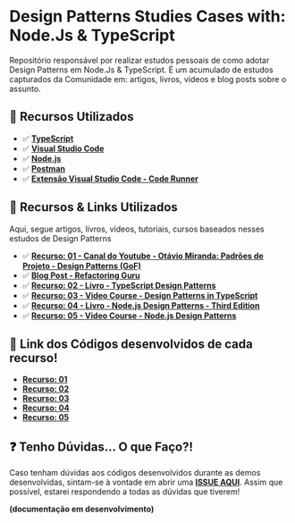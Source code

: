 # Design Patterns Studies Cases with: Node.Js & TypeScript 


Repositório responsável por realizar estudos pessoais de como adotar Design Patterns em Node.Js & TypeScript. É um acumulado de estudos capturados da Comunidade em: artigos, livros, vídeos e blog posts sobre o assunto.

## 🚀 Recursos Utilizados 

*  ✅ **[TypeScript](https://www.typescriptlang.org/download)**
*  ✅ **[Visual Studio Code](https://code.visualstudio.com/?WT.mc_id=javascript-14034-gllemos)**
*  ✅ **[Node.js](https://nodejs.org/en/)**
*  ✅ **[Postman](https://www.getpostman.com/)**
*  ✅ **[Extensão Visual Studio Code - Code Runner](https://marketplace.visualstudio.com/items?itemName=formulahendry.code-runner&WT.mc_id=javascript-14034-gllemos)**

## 📕 Recursos & Links Utilizados

Aqui, segue artigos, livros, vídeos, tutoriais, cursos baseados nesses estudos de Design Patterns

-  ✅ **[Recurso: 01 - Canal do Youtube - Otávio Miranda: Padrões de Projeto - Design Patterns (GoF)](https://www.youtube.com/playlist?list=PLbIBj8vQhvm0VY5YrMrafWaQY2EnJ3j8H)**
-  ✅ **[Blog Post - Refactoring Guru](https://refactoring.guru/pt-br/design-patterns)**
-  ✅ **[Recurso: 02 - Livro - TypeScript Design Patterns](https://g.co/kgs/bpehza)**
-  ✅ **[Recurso: 03 - Video Course - Design Patterns in TypeScript](https://learning.oreilly.com/videos/design-patterns-in/9781789347951)**
-  ✅ **[Recurso: 04 - Livro - Node.js Design Patterns - Third Edition](https://g.co/kgs/w1DbSU)**
-  ✅ **[Recurso: 05 - Video Course - Node.js Design Patterns](https://learning.oreilly.com/videos/node-js-design-patterns/9781789538397)**

## 📌 Link dos Códigos desenvolvidos de cada recurso!

- **[Recurso: 01]()**
- **[Recurso: 02]()**
- **[Recurso: 03]()**
- **[Recurso: 04]()**
- **[Recurso: 05]()**


## ❓ Tenho Dúvidas... O que Faço?! 

Caso tenham dúvidas aos códigos desenvolvidos durante as demos desenvolvidas, sintam-se à vontade em abrir uma **[ISSUE AQUI](https://github.com/glaucia86/design-patterns-studies-node-ts/issues)**. Assim que possível, estarei respondendo a todas as dúvidas que tiverem!

**(documentação em desenvolvimento)**

